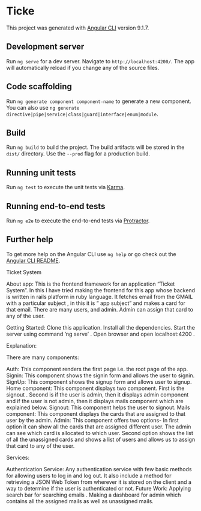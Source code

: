 # Ticke

This project was generated with [Angular CLI](https://github.com/angular/angular-cli) version 9.1.7.

## Development server

Run `ng serve` for a dev server. Navigate to `http://localhost:4200/`. The app will automatically reload if you change any of the source files.

## Code scaffolding

Run `ng generate component component-name` to generate a new component. You can also use `ng generate directive|pipe|service|class|guard|interface|enum|module`.

## Build

Run `ng build` to build the project. The build artifacts will be stored in the `dist/` directory. Use the `--prod` flag for a production build.

## Running unit tests

Run `ng test` to execute the unit tests via [Karma](https://karma-runner.github.io).

## Running end-to-end tests

Run `ng e2e` to execute the end-to-end tests via [Protractor](http://www.protractortest.org/).

## Further help

To get more help on the Angular CLI use `ng help` or go check out the [Angular CLI README](https://github.com/angular/angular-cli/blob/master/README.md).


Ticket System

About app:
This is the frontend framework for an application “Ticket System”. In this I have tried making the frontend for this app whose backend is written in rails platform in ruby language. It fetches email from the GMAIL with a particular subject , in this it is “ app subject”  and makes a card for that email. There are many users, and admin. Admin can assign that card to any of the user. 


Getting Started:
Clone this application.
Install all the dependencies.
Start the server using command ‘ng serve’ .
Open browser and open localhost:4200 .

Explanation:

There are many components:

Auth: This component renders the first page i.e. the root page of the app.
Signin: This component shows the signin form and allows the user to signin.
SignUp: This component shows the signup form and allows user to signup.
Home component: This component displays two component. First is the signout . Second is if the user is admin, then it displays admin component and if the user is not admin, then it displays mails component which are explained below.
Signout: This component helps the user to signout.
Mails component: This component displays the cards that are assigned to that user by the admin.
Admin: This component offers two options- In first option it can show all the cards that are assigned different user. The admin can see which card is allocated to which user.
Second option shows the list of all the unassigned cards and shows a list of users and allows us to assign that card to any of the user.


Services:

Authentication Service: Any authentication service with few basic methods for allowing users to log in and log out. It also include a method for retrieving a JSON Web Token from wherever it is stored on the client and a way to determine if the user is authenticated or not.
Future Work:
Applying search bar for searching emails .
Making a dashboard for admin which contains all the assigned mails as well as unassigned mails.



